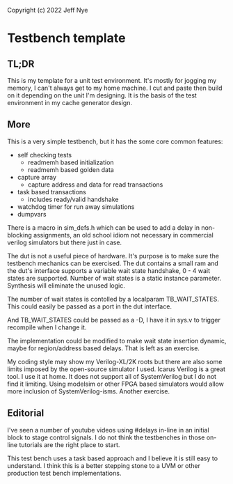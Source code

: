 Copyright (c) 2022 Jeff Nye

# Testbench template

## TL;DR

This is my template for a unit test environment. It's mostly for jogging
my memory, I can't always get to my home machine. I cut and paste then 
build on it depending on the unit I'm designing. It is the basis of the
test environment in my cache generator design.

## More
This is a very simple testbench, but it has the some core common features:

  * self checking tests
    * readmemh based initialization
    * readmemh based golden data
  * capture array
    * capture address and data for read transactions
  * task based transactions
    * includes ready/valid handshake
  * watchdog timer for run away simulations
  * dumpvars

There is a macro in sim_defs.h which can be used to add a delay in non-
blocking assignments, an old school idiom not necessary in commercial
verilog simulators but there just in case.

The dut is not a useful piece of hardware. It's purpose is to make sure
the testbench mechanics can be exercised.  The dut contains a small ram 
and the dut's interface supports a variable wait state handshake, 
0 - 4 wait states are supported. Number of wait states is a static 
instance parameter.  Synthesis will eliminate the unused logic.
 
The number of wait states is contolled by a localparam TB_WAIT_STATES.
This could easily be passed as a port in the dut interface.

And TB_WAIT_STATES could be passed as a -D, I have it in sys.v to trigger
recompile when I change it. 

The implementation could be modified to make wait state insertion
dynamic, maybe for region/address based delays. That is left as an
exercise.

My coding style may show my Verilog-XL/2K roots but there are also some
limits imposed by the open-source simulator I used. Icarus Verilog is
a great tool. I use it at home. It does not support all of SystemVerilog
but I do not find it limiting. Using modelsim or other FPGA based 
simulators would allow more inclusion of SystemVerilog-isms. Another
exercise.

## Editorial
I've seen a number of youtube videos using #delays in-line in an initial 
block to stage control signals. I do not think the testbenches in those 
on-line tutorials are the right place to start.

This test bench uses a task based approach and I believe it is still
easy to understand. I think this is a better stepping stone to a UVM or 
other production test bench implementations. 


